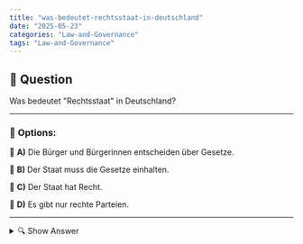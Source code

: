```yaml
---
title: "was-bedeutet-rechtsstaat-in-deutschland"
date: "2025-05-23"
categories: "Law-and-Governance"
tags: "Law-and-Governance"
---
```


## 📌 **Question**

Was bedeutet "Rechtsstaat" in Deutschland?



---

### 📝 **Options:**

🔘 **A)** Die Bürger und Bürgerinnen entscheiden über Gesetze.

🔘 **B)** Der Staat muss die Gesetze einhalten.

🔘 **C)** Der Staat hat Recht.

🔘 **D)** Es gibt nur rechte Parteien.

---

<details>
  <summary>🔍 Show Answer</summary>

  <p>
💡  <b>Correct Answer:</b>  b
  </p>
  <p>
    📖<b>Explanation:</b>
    In Deutschland ist der Begriff "Rechtsstaat" wesentlich für das Verständnis der politischen und rechtlichen Struktur. Er bezeichnet ein System, in dem der Staat durch Rechtsnormen und Gesetze eingeschränkt und reguliert wird, um die Freiheit und Rechte der Bürger zu schützen. Im Rechtsstaat müssen alle staatlichen Organe, einschließlich der Regierung und Verwaltung, die bestehenden Gesetze beachten und einhalten. Dies sichert die Unabhängigkeit der Justiz und den Schutz vor willkürlicher Machtausübung. Im Kontext der Frage bezieht sich "Rechtsstaat" auf die Option b: "Der Staat muss die Gesetze einhalten."
  </p>
</details>
